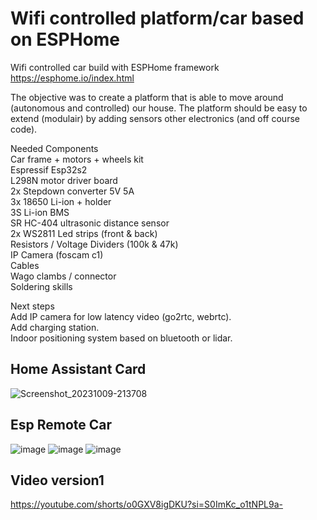 # Wifi controlled platform/car based on ESPHome
Wifi controlled car build with ESPHome framework  
https://esphome.io/index.html
  
The objective was to create a platform that is able to move around (autonomous and controlled) our house. The platform should be easy to extend (modulair) by adding sensors other electronics (and off course code).

Needed Components  
Car frame + motors + wheels kit  
Espressif Esp32s2  
L298N motor driver board  
2x Stepdown converter 5V 5A  
3x 18650 Li-ion + holder  
3S Li-ion BMS  
SR HC-404 ultrasonic distance sensor  
2x WS2811 Led strips (front & back)  
Resistors / Voltage Dividers (100k & 47k)  
IP Camera (foscam c1)  
Cables  
Wago clambs / connector  
Soldering skills  

Next steps  
Add IP camera for low latency video (go2rtc, webrtc).  
Add charging station.  
Indoor positioning system based on bluetooth or lidar.  

## Home Assistant Card
![Screenshot_20231009-213708](https://github.com/kippesikgithub/esp_rc_car/assets/100353268/69cdad8b-679a-431a-acdd-01560d5cd4de)


## Esp Remote Car
![image](https://github.com/kippesikgithub/esp_rc_car/assets/100353268/d429ada4-2f4d-4fd3-a4aa-6e01427cfc02)
![image](https://github.com/kippesikgithub/esp_rc_car/assets/100353268/9f61bd14-7ef6-4999-8916-518e7c97cc76)
![image](https://github.com/kippesikgithub/esp_rc_car/assets/100353268/0cca3696-69ae-422a-af2a-f112db1fa0ff)

## Video version1
https://youtube.com/shorts/o0GXV8igDKU?si=S0ImKc_o1tNPL9a-
